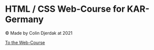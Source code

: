 # HTML / CSS Web-Course for KAR-Germany

&#169; Made by Colin Djerdak at 2021

[To the Web-Course](https://webkurs.netlify.app/)